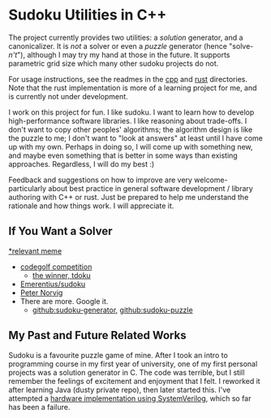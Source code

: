 
# Sudoku Utilities in C++

The project currently provides two utilities: a _solution_ generator, and a canonicalizer. It is _not_ a solver or even a _puzzle_ generator (hence "solve-_n't_"), although I may try my hand at those in the future. It supports parametric grid size which many other sudoku projects do not.

For usage instructions, see the readmes in the [cpp](./cpp/readme.md) and [rust](./rust/readme.md) directories. Note that the rust implementation is more of a learning project for me, and is currently not under development.

I work on this project for fun. I like sudoku. I want to learn how to develop high-performance software libraries. I like reasoning about trade-offs. I don't want to copy other peoples' algorithms; the algorithm design is like the puzzle to me; I don't want to "look at answers" at least until I have come up with my own. Perhaps in doing so, I will come up with something new, and maybe even something that is better in some ways than existing approaches. Regardless, I will do my best :)

Feedback and suggestions on how to improve are very welcome- particularly about best practice in general software development / library authoring with C++ or rust. Just be prepared to help me understand the rationale and how things work. I will appreciate it.

## If You Want a Solver

[\*relevant meme](https://i.kym-cdn.com/photos/images/newsfeed/001/596/781/3b9.png)

- [codegolf competition](https://codegolf.stackexchange.com/questions/190727/the-fastest-sudoku-solver)
  - [the winner, tdoku](https://t-dillon.github.io/tdoku/)
- [Emerentius/sudoku](https://github.com/Emerentius/sudoku)
- [Peter Norvig](https://norvig.com/sudoku.html)
- There are more. Google it.
  - [github:sudoku-generator](https://github.com/topics/sudoku-generator), [github:sudoku-puzzle](https://github.com/topics/sudoku-puzzle)

## My Past and Future Related Works

Sudoku is a favourite puzzle game of mine. After I took an intro to programming course in my first year of university, one of my first personal projects was a solution generator in C. The code was terrible, but I still remember the feelings of excitement and enjoyment that I felt. I reworked it after learning Java (dusty private repo), then later started this. I've attempted a [hardware implementation using SystemVerilog](https://github.com/david-fong/Sudoku-SV), which so far has been a failure.
